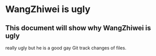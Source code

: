 # WangZhiwei is ugly
## This document will show why WangZhiwei is ugly
really ugly
but he is a good gay
Git track changes of files.
